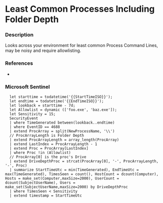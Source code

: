 # Least Common Processes Including Folder Depth
### Description
Looks across your environment for least common Process Command Lines, may be noisy and require allowlisting.
### References
-
### Microsoft Sentinel
```kusto
  let starttime = todatetime('{{StartTimeISO}}');
  let endtime = todatetime('{{EndTimeISO}}');
  let lookback = starttime - 7d;  
  let Allowlist = dynamic (['foo.exe', 'baz.exe']);
  let Sensitivity = 15;
  SecurityEvent
  | where TimeGenerated between(lookback..endtime)
  | where EventID == 4688
  | extend ProcArray = split(NewProcessName, '\\')
  // ProcArrayLength is Folder Depth
  | extend ProcArrayLength = array_length(ProcArray)
  | extend LastIndex = ProcArrayLength - 1
  | extend Proc = ProcArray[LastIndex]
  | where Proc !in (Allowlist)
  // ProcArray[0] is the proc's Drive
  | extend DriveDepthProc = strcat(ProcArray[0], '-', ProcArrayLength, '-', Proc)
  | summarize StartTimeUtc = min(TimeGenerated), EndTimeUtc = max(TimeGenerated), TimesSeen = count(), HostCount = dcount(Computer), Hosts = make_set(Computer,maxSize=2000), UserCount = dcount(SubjectUserName), Users = make_set(SubjectUserName,maxSize=2000) by DriveDepthProc
  | where TimesSeen < Sensitivity
  | extend timestamp = StartTimeUtc
```
